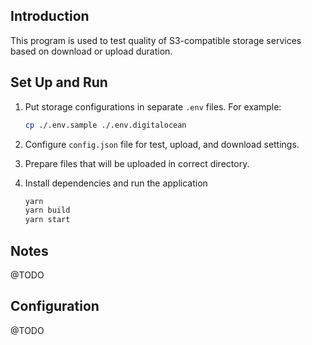 ## Introduction

This program is used to test quality of S3-compatible storage services based on download or upload duration.

## Set Up and Run

1. Put storage configurations in separate `.env` files. For example:

    ```bash
    cp ./.env.sample ./.env.digitalocean
    ```
1. Configure `config.json` file for test, upload, and download settings.
1. Prepare files that will be uploaded in correct directory.
1. Install dependencies and run the application
    ```bash
    yarn
    yarn build
    yarn start
    ```

## Notes
@TODO

## Configuration
@TODO